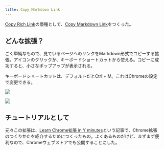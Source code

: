 ```yaml
---
title: Copy Markdown Link
---
```

[Copy Rich Link](https://chrome.google.com/webstore/detail/copy-rich-link/hikiamlgpdcabppakpmemaofmkgknpea)の亜種として、[Copy Markdown Link](https://chrome.google.com/webstore/detail/copy-markdown-link/gkceaaphhbeanfciglgpffnncfpipjpa)をつくった。

どんな拡張？
------

ごく単純なもので、見ているページへのリンクをMarkdown形式でコピーする拡張。アイコンのクリックか、キーボードショートカットから使える。コピーに成功すると、小さなポップアップが表示される。

キーボードショートカットは、デフォルトだとCtrl + M。これはChromeの設定で変更できる。

![](https://lh5.googleusercontent.com/wOWyFUXX-9FPoZHDIKz9plDsqQw9F_0saLMSX76tW3JoKsfDtyb0dGgp5kkIkJtBcKWxO2qFGdk1OIw4hANfwfrCxHJ7UZCNrRTocBiL19rNiNSjk040hwzVD10u0ktzpJ2TBxAInSXdexLG4sZ3SFW_2GbXovQyppGV0ehn_RkNns-SU3MoYLNzDHSa)

![](https://lh3.googleusercontent.com/5KbKm25lV7DMkYtMMI2X0Idn3YLjo_kZ76rr8-aAiM3ROGCW8yETsj_hURkchNCxdjow9ZMyFzB8g3nDIM_H7xE-_IFem7Vw1qqQFwwIRNeq77pJ-BI-mLeZm7KylBZtHadIznun4019H78y3nb7Vm6k-q-V3lM_nwKzW0amuGdR6gP6SEJyNYxnL492)

チュートリアルとして
----------

元々この拡張は、[Learn Chrome拡張 in Y minutes](https://r7kamura.com/articles/2022-05-18-learn-chrome-extention-in-y-minutes)という記事で、Chrome拡張のつくりかたを紹介するためにつくったもの。よくあるものだけど、まずまず便利なので、Chromeウェブストアでも公開することにした。
